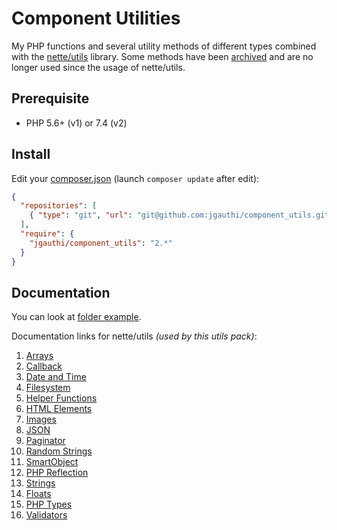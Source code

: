 # Component Utilities
My PHP functions and several utility methods of different types combined with the [nette/utils](https://doc.nette.org/en/utils) library. Some methods have been [archived](https://github.com/jgauthi/component_utils/tree/v2.1) and are no longer used since the usage of nette/utils.

## Prerequisite

* PHP 5.6+ (v1) or 7.4 (v2)

## Install
Edit your [composer.json](https://getcomposer.org) (launch `composer update` after edit):
```json
{
  "repositories": [
    { "type": "git", "url": "git@github.com:jgauthi/component_utils.git" }
  ],
  "require": {
    "jgauthi/component_utils": "2.*"
  }
}
```


## Documentation
You can look at [folder example](example).

Documentation links for nette/utils _(used by this utils pack)_:
1. [Arrays](https://doc.nette.org/en/utils/arrays)
2. [Callback](https://doc.nette.org/en/utils/callback)
3. [Date and Time](https://doc.nette.org/en/utils/datetime)
4. [Filesystem](https://doc.nette.org/en/utils/filesystem)
5. [Helper Functions](https://doc.nette.org/en/utils/helpers)
6. [HTML Elements](https://doc.nette.org/en/utils/html-elements)
7. [Images](https://doc.nette.org/en/utils/images)
8. [JSON](https://doc.nette.org/en/utils/json)
9. [Paginator](https://doc.nette.org/en/utils/paginator)
10. [Random Strings](https://doc.nette.org/en/utils/random)
11. [SmartObject](https://doc.nette.org/en/utils/smartobject)
12. [PHP Reflection](https://doc.nette.org/en/utils/reflection)
13. [Strings](https://doc.nette.org/en/utils/strings)
14. [Floats](https://doc.nette.org/en/utils/floats)
15. [PHP Types](https://doc.nette.org/en/utils/type)
16. [Validators](https://doc.nette.org/en/utils/validators)
